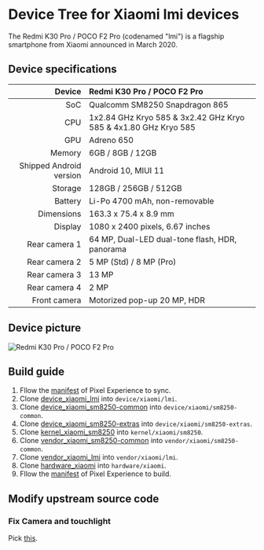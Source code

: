 # Device Tree for Xiaomi lmi devices

The Redmi K30 Pro / POCO F2 Pro (codenamed "lmi") is a flagship smartphone from Xiaomi announced in March 2020.

## Device specifications

| Device                  | Redmi K30 Pro / POCO F2 Pro                                     |
| ----------------------: | :-------------------------------------------------------------- |
| SoC                     | Qualcomm SM8250 Snapdragon 865                                  |
| CPU                     | 1x2.84 GHz Kryo 585 & 3x2.42 GHz Kryo 585 & 4x1.80 GHz Kryo 585 |
| GPU                     | Adreno 650                                                      |
| Memory                  | 6GB / 8GB / 12GB                                                |
| Shipped Android version | Android 10, MIUI 11                                             |
| Storage                 | 128GB / 256GB / 512GB                                           |
| Battery                 | Li-Po 4700 mAh, non-removable                                   |
| Dimensions              | 163.3 x 75.4 x 8.9 mm                                           |
| Display                 | 1080 x 2400 pixels, 6.67 inches                                 |
| Rear camera 1           | 64 MP, Dual-LED dual-tone flash, HDR, panorama                  |
| Rear camera 2           | 5 MP (Std) / 8 MP (Pro)                                         |
| Rear camera 3           | 13 MP                                                           |
| Rear camera 4           | 2 MP                                                            |
| Front camera            | Motorized pop-up 20 MP, HDR                                     |


## Device picture

![Redmi K30 Pro / POCO F2 Pro](https://cdn.cnbj1.fds.api.mi-img.com/mi-mall/46f95bd552fa134820a7daea19e507ef.png)

## Build guide

1. Fllow the [manifest](https://github.com/PixelExperience/manifest/tree/twelve) of Pixel Experience to sync.
2. Clone [device_xiaomi_lmi](https://github.com/LiMee233/device_xiaomi_lmi/tree/twelve) into `device/xiaomi/lmi`.
3. Clone [device_xiaomi_sm8250-common](https://github.com/LiMee233/device_xiaomi_sm8250-common/tree/twelve-lmi) into `device/xiaomi/sm8250-common`.
8. Clone [device_xiaomi_sm8250-extras](https://github.com/PixelExperience-Devices/device_xiaomi_sm8250-extras/tree/twelve) into `device/xiaomi/sm8250-extras`.
4. Clone [kernel_xiaomi_sm8250](https://github.com/LiMee233/kernel_xiaomi_sm8250/tree/twelve-lmi) into `kernel/xiaomi/sm8250`.
5. Clone [vendor_xiaomi_sm8250-common](https://github.com/LiMee233/vendor_xiaomi_sm8250-common/tree/twelve-lmi) into `vendor/xiaomi/sm8250-common`.
6. Clone [vendor_xiaomi_lmi](https://gitlab.com/the-muppets/proprietary_vendor_xiaomi/-/tree/lineage-19.1/lmi) into `vendor/xiaomi/lmi`.
7. Clone [hardware_xiaomi](https://github.com/PixelExperience/hardware_xiaomi/tree/twelve) into `hardware/xiaomi`.
9. Fllow the [manifest](https://github.com/PixelExperience/manifest/tree/twelve) of Pixel Experience to build.

## Modify upstream source code

### Fix Camera and touchlight

Pick [this](https://review.arrowos.net/c/ArrowOS/android_system_libhwbinder/+/14833).
